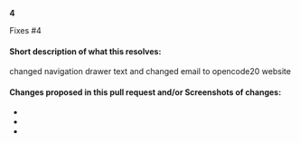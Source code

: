 __4__ 

<!-- Add the issue number that is fixed by this PR (In the form Fixes #123) -->
<!-- Add issue numbers both above and below this comment, do not remove __ or #-->

Fixes #4

#### Short description of what this resolves:
changed navigation drawer text and changed email to opencode20 website



#### Changes proposed in this pull request and/or Screenshots of changes:

-
-
-



